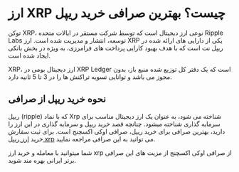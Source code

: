 
# ارز XRP چیست؟ بهترین صرافی خرید ریپل

توکن XRP، نوعی ارز دیجیتال است که توسط شرکت مستقر در ایالات متحده Ripple Labs توسعه، انتشار و مدیریت شده است. ارز XRP یکی از دارایی های ارائه شده در ریپل نت است که با هدف بهبود کارایی پرداخت های فرامرزی، به ویژه در بخش بانکی ایجاد شده است.

 

XRP، ارز دیجیتال بومی در XRP Ledger است که یک دفتر کل توزیع شده منبع باز، بدون مجوز می باشد و توانایی تسویه تراکنش ها را در 3 تا 5 ثانیه دارد.

## نحوه خرید ریپل از صرافی

ریپل (ripple) که با نماد Xrp شناخته می شود، به عنوان یک ارز دیجیتال مناسب برای سرمایه گذاری شناخته میشود. چنانچه قصد خرید ریپل و سرمایه گذاری در این ارز را دارید، بهترین صرافی برای خرید ریپل، صرافی اوکی اکسچنج است. برای ثبت سفارش خرید [ارز ریپل xrp](https://ok-ex.io/buy-and-sell/XRP/) می توانید به این صرافی مراجعه نمایید.

شما میتوانید با معامله و خرید ارز xrp از صرافی اوکی اکسچنج از مزیت های این صرافی برتر ایرانی بهره مند شوید.
